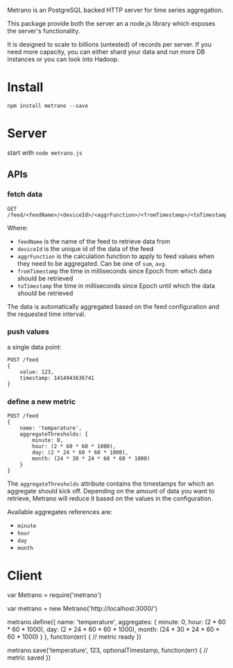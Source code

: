
Metrano is an PostgreSQL backed HTTP server for time series aggregation.

This package provide both the server an a node.js library which exposes the
server's functionality.

It is designed to scale to billions (untested) of records per server. If you
need more capacity, you can either shard your data and run more DB instances or
you can look into Hadoop.

Install
=======

```npm install metrano --save```

Server
======

start with ```node metrano.js```

APIs
----

### fetch data

```
GET /feed/<feedName>/<deviceId>/<aggrFunction>/<fromTimestamp>/<toTimestamp>
```

Where:
- ```feedName``` is the name of the feed to retrieve data from
- ```deviceId``` is the unique id of the data of the feed
- ```aggrFunction``` is the calculation function to apply to feed values when
they need to be aggregated. Can be one of ```sum```, ```avg```.
- ```fromTimestamp``` the time in milliseconds since Epoch from which data
should be retrieved
- ```toTimestamp``` the time in milliseconds since Epoch until which the data
should be retrieved

The data is automatically aggregated based on the feed configuration and the
requested time interval.


### push values

a single data point:

```
POST /feed
{
	value: 123,
	timestamp: 1414943636741
}
```

### define a new metric

```
POST /feed
{
	name: 'temperature',
	aggregateThresholds: {
		minute: 0,
		hour: (2 * 60 * 60 * 1000),
		day: (2 * 24 * 60 * 60 * 1000),
		month: (24 * 30 * 24 * 60 * 60 * 1000)
	}
}
```

The ```aggregateThresholds``` attribute contains the timestamps for which an
aggregate should kick off.
Depending on the amount of data you want to retrieve, Metrano will reduce it
based on the values in the configuration.

Available aggregates references are:
- ```minute```
- ```hour```
- ```day```
- ```month```


Client
======

var Metrano = require('metrano')

var metrano = new Metrano('http://localhost:3000/')

metrano.define({
		name: 'temperature',
		aggregates: {
			minute: 0,
			hour: (2 * 60 * 60 * 1000),
			day: (2 * 24 * 60 * 60 * 1000),
			month: (24 * 30 * 24 * 60 * 60 * 1000)
		}
	}, function(err) {
		// metric ready
})


metrano.save('temperature', 123, optionalTimestamp, function(err) {
	// metric saved
})
